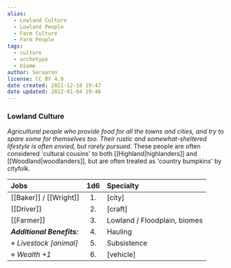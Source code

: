 ```yaml
---
alias:
  - Lowland Culture
  - Lowland People
  - Farm Culture
  - Farm People
tags:
  - culture
  - archetype
  - biome
author: Seraaron
license: CC BY 4.0
date created: 2021-12-18 19:47
date updated: 2022-01-04 19:46
---
```


### Lowland Culture

_Agricultural people who provide food for all the towns and cities, and try to spare some for themselves too. Their rustic and somewhat-sheltered lifestyle is often envied, but rarely pursued._ These people are often considered 'cultural cousins' to both [[Highland|highlanders]] and [[Woodland|woodlanders]], but are often treated as 'country bumpkins' by cityfolk.

| Jobs             | 1d6 | Specialty       |
| :------------------------- | :-: | :-------------- |
| [[Baker]] / [[Wright]]                 |  1. | [city]          |
| [[Driver]]                |  2. | [craft]         |
| [[Farmer]]                 |  3. | Lowland / Floodplain, biomes |
| _**Additional Benefits:**_ |  4. | Hauling         |
| ⋄ _Livestock [animal]_     |  5. | Subsistence     |
| ⋄ _Wealth +1_              |  6. | [vehicle]       |

